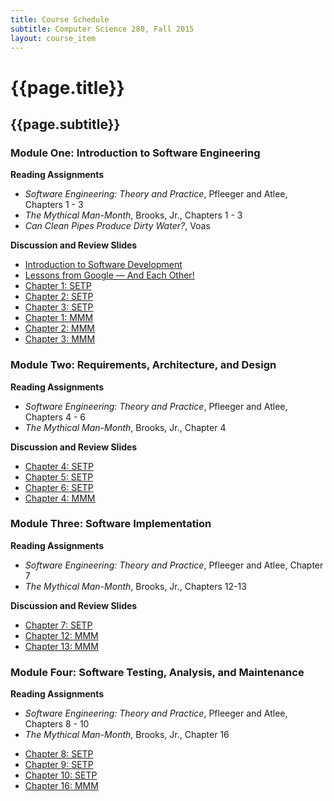 ```yaml
---
title: Course Schedule
subtitle: Computer Science 280, Fall 2015
layout: course_item
---
```


# {{page.title}}
## {{page.subtitle}}

### Module One: Introduction to Software Engineering

**Reading Assignments**

- <em>Software Engineering: Theory and Practice</em>, Pfleeger and Atlee, Chapters 1 - 3
- <em>The Mythical Man-Month</em>, Brooks, Jr., Chapters 1 - 3
- <em>Can Clean Pipes Produce Dirty Water?</em>, Voas

**Discussion and Review Slides**

<ul>

<li> <a target="_blank" href ="{{site.baseurl}}teaching/cs280F2015/provide/slides/cs280_introduction.html">Introduction to Software Development</a>
<li> <a target="_blank" href ="{{site.baseurl}}teaching/cs280F2015/provide/slides/cs280_lessons_from_google.html">Lessons from Google &mdash; And Each Other!</a>
<li> <a target="_blank" href ="{{site.baseurl}}teaching/cs280F2015/provide/slides/cs280_SETP_chapter1.html">Chapter 1: SETP</a>
<li> <a target="_blank" href ="{{site.baseurl}}teaching/cs280F2015/provide/slides/cs280_SETP_chapter2.html">Chapter 2: SETP</a>
<li> <a target="_blank" href ="{{site.baseurl}}teaching/cs280F2015/provide/slides/cs280_SETP_chapter3.html">Chapter 3: SETP</a>
<li> <a target="_blank" href ="{{site.baseurl}}teaching/cs280F2015/provide/slides/cs280_MMM_chapter1.html">Chapter 1: MMM</a>
<li> <a target="_blank" href ="{{site.baseurl}}teaching/cs280F2015/provide/slides/cs280_MMM_chapter2.html">Chapter 2: MMM</a>
<li> <a target="_blank" href ="{{site.baseurl}}teaching/cs280F2015/provide/slides/cs280_MMM_chapter3.html">Chapter 3: MMM</a>

</ul>

### Module Two: Requirements, Architecture, and Design

**Reading Assignments**

- <em>Software Engineering: Theory and Practice</em>, Pfleeger and Atlee, Chapters 4 - 6
- <em>The Mythical Man-Month</em>, Brooks, Jr., Chapter 4

**Discussion and Review Slides**

<ul>

<li> <a target="_blank" href ="{{site.baseurl}}teaching/cs280F2015/provide/slides/cs280_SETP_chapter4.html">Chapter 4: SETP</a>
<li> <a target="_blank" href ="{{site.baseurl}}teaching/cs280F2015/provide/slides/cs280_SETP_chapter5.html">Chapter 5: SETP</a>
<li> <a target="_blank" href ="{{site.baseurl}}teaching/cs280F2015/provide/slides/cs280_SETP_chapter6.html">Chapter 6: SETP</a>
<li> <a target="_blank" href ="{{site.baseurl}}teaching/cs280F2015/provide/slides/cs280_MMM_chapter4.html">Chapter 4: MMM</a>

</ul>

### Module Three: Software Implementation

**Reading Assignments**

- <em>Software Engineering: Theory and Practice</em>, Pfleeger and Atlee, Chapter 7
- <em>The Mythical Man-Month</em>, Brooks, Jr., Chapters 12-13

**Discussion and Review Slides**

<ul>

  <li> <a target="_blank" href ="{{site.baseurl}}teaching/cs280F2015/provide/slides/cs280_SETP_chapter7.html">Chapter 7: SETP</a>
  <li> <a target="_blank" href ="{{site.baseurl}}teaching/cs280F2015/provide/slides/cs280_MMM_chapter12.html">Chapter 12: MMM</a>
  <li> <a target="_blank" href ="{{site.baseurl}}teaching/cs280F2015/provide/slides/cs280_MMM_chapter13.html">Chapter 13: MMM</a>

</ul>

### Module Four: Software Testing, Analysis, and Maintenance

**Reading Assignments**

- <em>Software Engineering: Theory and Practice</em>, Pfleeger and Atlee, Chapters 8 - 10
- <em>The Mythical Man-Month</em>, Brooks, Jr., Chapter 16

<ul>

  <li> <a target="_blank" href ="{{site.baseurl}}teaching/cs280F2015/provide/slides/cs280_SETP_chapter8.html">Chapter 8: SETP</a>
  <li> <a target="_blank" href ="{{site.baseurl}}teaching/cs280F2015/provide/slides/cs280_SETP_chapter9.html">Chapter 9: SETP</a>
  <li> <a target="_blank" href ="{{site.baseurl}}teaching/cs280F2015/provide/slides/cs280_SETP_chapter10.html">Chapter 10: SETP</a>
  <li> <a target="_blank" href ="{{site.baseurl}}teaching/cs280F2015/provide/slides/cs280_MMM_chapter16.html">Chapter 16: MMM</a>

</ul>
